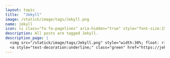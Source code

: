 ```yaml
---
layout: topic
title:  "Jekyll"
image: /statick/image/tags/Jekyll.png
name: jekyll
icon: <i class="fa fa-pagelines" aria-hidden="true" style="font-size:15px;"></i>
description: All posts are tagged Jekyll.
description_page: |
  <img src="/statick/image/tags/Jekyll.png" style="width:30%; float: right; margin:7px 0 7px 7px;" alt="alternatetext"></img>
  <a style="text-decoration:underline;" class="green" href="https://jekyllrb.com/">Jekyll</a> is a static site generator.It takes text written in your favorite markup language and uses layouts to create a static website.
---
```


